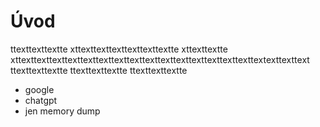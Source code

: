 # Úvod 

ttexttexttextte   xttexttexttexttexttexttextte xttexttextte xttexttexttexttexttexttexttexttexttexttexttexttexttexttexttexttextexttexttext
ttexttexttextte   ttexttexttextte   ttexttexttextte   

- google
- chatgpt
- jen memory dump

```{tableofcontents}
```
